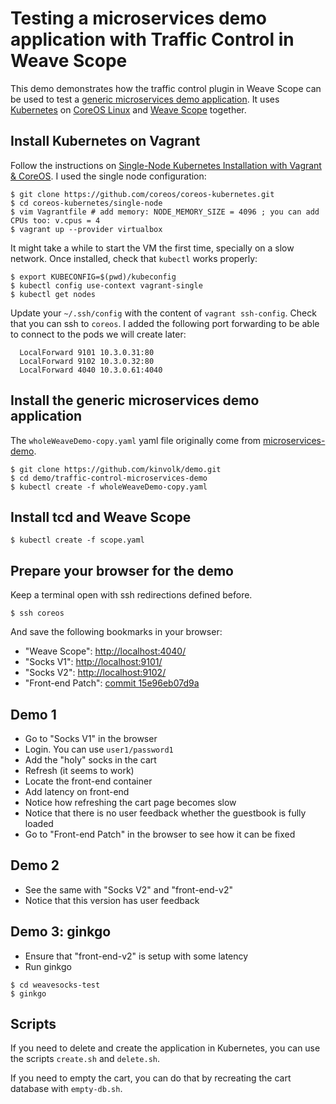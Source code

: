 # Testing a microservices demo application with Traffic Control in Weave Scope

This demo demonstrates how the traffic control plugin in Weave Scope can be used to test a [generic microservices demo application](https://github.com/microservices-demo/microservices-demo).
It uses [Kubernetes](http://kubernetes.io/) on [CoreOS Linux](https://coreos.com/)  and [Weave Scope](https://github.com/weaveworks/scope) together.

## Install Kubernetes on Vagrant

Follow the instructions on [Single-Node Kubernetes Installation with Vagrant & CoreOS](https://coreos.com/kubernetes/docs/latest/kubernetes-on-vagrant-single.html). I used the single node configuration:

```
$ git clone https://github.com/coreos/coreos-kubernetes.git
$ cd coreos-kubernetes/single-node
$ vim Vagrantfile # add memory: NODE_MEMORY_SIZE = 4096 ; you can add CPUs too: v.cpus = 4
$ vagrant up --provider virtualbox
```

It might take a while to start the VM the first time, specially on a slow network.
Once installed, check that `kubectl` works properly:
```
$ export KUBECONFIG=$(pwd)/kubeconfig
$ kubectl config use-context vagrant-single
$ kubectl get nodes
```

Update your `~/.ssh/config` with the content of `vagrant ssh-config`.
Check that you can ssh to `coreos`.
I added the following port forwarding to be able to connect to the pods we will create later:
```
  LocalForward 9101 10.3.0.31:80
  LocalForward 9102 10.3.0.32:80
  LocalForward 4040 10.3.0.61:4040
```

## Install the generic microservices demo application

The `wholeWeaveDemo-copy.yaml` yaml file originally come from [microservices-demo](https://github.com/microservices-demo/microservices-demo/blob/master/deploy/kubernetes/definitions/wholeWeaveDemo.yaml).

```
$ git clone https://github.com/kinvolk/demo.git
$ cd demo/traffic-control-microservices-demo
$ kubectl create -f wholeWeaveDemo-copy.yaml
```

## Install tcd and Weave Scope

```
$ kubectl create -f scope.yaml
```

## Prepare your browser for the demo

Keep a terminal open with ssh redirections defined before.
```
$ ssh coreos
```

And save the following bookmarks in your browser:
- "Weave Scope": [http://localhost:4040/](http://localhost:4040/)
- "Socks V1": [http://localhost:9101/](http://localhost:9101/)
- "Socks V2": [http://localhost:9102/](http://localhost:9102/)
- "Front-end Patch": [commit 15e96eb07d9a](https://github.com/kinvolk/microservices-demo/commit/15e96eb07d9a42149d28ed3814bd8be9b7721c0a)

## Demo 1

- Go to "Socks V1" in the browser
- Login. You can use `user1/password1`
- Add the "holy" socks in the cart
- Refresh (it seems to work)
- Locate the front-end container
- Add latency on front-end
- Notice how refreshing the cart page becomes slow
- Notice that there is no user feedback whether the guestbook is fully loaded
- Go to "Front-end Patch" in the browser to see how it can be fixed

## Demo 2

- See the same with "Socks V2" and "front-end-v2"
- Notice that this version has user feedback

## Demo 3: ginkgo

- Ensure that "front-end-v2" is setup with some latency
- Run ginkgo

```
$ cd weavesocks-test
$ ginkgo
```

## Scripts

If you need to delete and create the application in Kubernetes, you can use the scripts `create.sh` and `delete.sh`.

If you need to empty the cart, you can do that by recreating the cart database with `empty-db.sh`.


